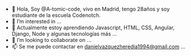 - 👋 Hola, Soy @A-tomic-code, vivo en Madrid, tengo 28años y soy estudiante de la escuela Codenotch.
- 👀 I’m interested in ...
- 🌱 Actualmente estoy aprendiendo Javascript, HTML, CSS, Angular, Django, Node y algunas tecnologías más ...
- 💞️ I’m looking to collaborate on ...
- 📫 Se me puede contactar en danielvazquezheredia1994@gmail.com ...

<!---
A-tomic-code/A-tomic-code is a ✨ special ✨ repository because its `README.md` (this file) appears on your GitHub profile.
You can click the Preview link to take a look at your changes.
--->
